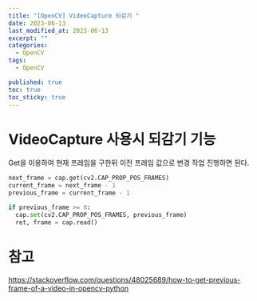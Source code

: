 ```yaml
---
title: "[OpenCV] VideoCapture 되감기 "
date: 2023-06-13
last_modified_at: 2023-06-13
excerpt: ""
categories:
  - OpenCV
tags:
  - OpenCV

published: true
toc: true
toc_sticky: true
---
```


# VideoCapture 사용시 되감기 기능

Get을 이용하여 현재 프레임을 구한뒤 이전 프레임 값으로 변경 작업 진행하면 된다.


```python
next_frame = cap.get(cv2.CAP_PROP_POS_FRAMES)
current_frame = next_frame - 1
previous_frame = current_frame - 1

if previous_frame >= 0:
  cap.set(cv2.CAP_PROP_POS_FRAMES, previous_frame)
  ret, frame = cap.read()
```

# 참고
https://stackoverflow.com/questions/48025689/how-to-get-previous-frame-of-a-video-in-opencv-python